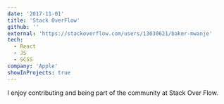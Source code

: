 ```yaml
---
date: '2017-11-01'
title: 'Stack OverFlow'
github: ''
external: 'https://stackoverflow.com/users/13030621/baker-mwanje'
tech:
  - React
  - JS
  - SCSS
company: 'Apple'
showInProjects: true
---
```


I enjoy contributing and being part of the community at Stack Over Flow.
